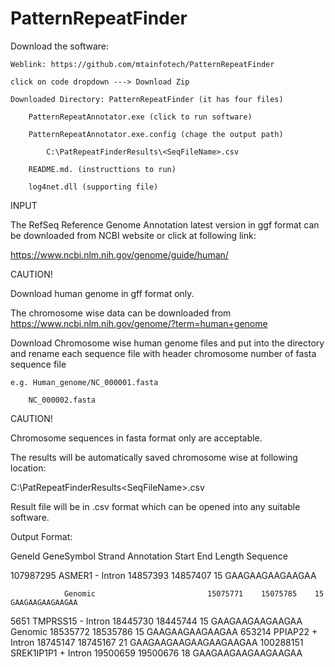 # PatternRepeatFinder
Download the software:
    
    Weblink: https://github.com/mtainfotech/PatternRepeatFinder
        
	click on code dropdown ---> Download Zip   
        
	Downloaded Directory: PatternRepeatFinder (it has four files)
            
	    PatternRepeatAnnotator.exe (click to run software)
            
	    PatternRepeatAnnotator.exe.config (chage the output path)
            
	    	C:\PatRepeatFinderResults\<SeqFileName>.csv 
            
	    README.md. (instructtions to run)
            
	    log4net.dll (supporting file)
        
INPUT

The RefSeq Reference Genome Annotation latest version in ggf format can be downloaded from NCBI website or click at following link:

https://www.ncbi.nlm.nih.gov/genome/guide/human/ 

CAUTION!

Download human genome in gff format only.

The chromosome wise data can be downloaded from https://www.ncbi.nlm.nih.gov/genome/?term=human+genome

Download Chromosome wise human genome files and put into the directory and rename each sequence file with header chromosome number of fasta sequence file

	e.g. Human_genome/NC_000001.fasta
        
		NC_000002.fasta

CAUTION!

Chromosome sequences in fasta format only are acceptable.

The results will be automatically saved chromosome wise at following location:

C:\PatRepeatFinderResults\<SeqFileName>.csv

Result file will be in .csv format which can be opened into any suitable software.

Output Format:

GeneId	  GeneSymbol	Strand	Annotation	Start	    End	      Length	Sequence

107987295	ASMER1	    -	      Intron	    14857393	14857407	15	    GAAGAAGAAGAAGAA

                Genomic	                        15075771	15075785	15	    GAAGAAGAAGAAGAA

5651	    TMPRSS15	  -	      Intron	    18445730	18445744	15	    GAAGAAGAAGAAGAA
			    Genomic	                        18535772	18535786	15	    GAAGAAGAAGAAGAA
653214	  PPIAP22	    +	      Intron	    18745147	18745167	21	    GAAGAAGAAGAAGAAGAAGAA
100288151	SREK1IP1P1	+	      Intron	    19500659	19500676	18	    GAAGAAGAAGAAGAAGAA
